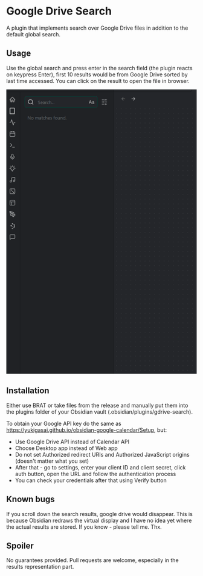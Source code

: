 # Google Drive Search

A plugin that implements search over Google Drive files in addition to the default global search.

## Usage

Use the global search and press enter in the search field (the plugin reacts on keypress Enter), first 10 results would be from Google Drive sorted by last time accessed. You can click on the result to open the file in browser.

![Demo](./resources/gdrive.gif)

## Installation

Either use BRAT or take files from the release and manually put them into the plugins folder of your Obsidian vault (.obsidian/plugins/gdrive-search).

To obtain your Google API key do the same as https://yukigasai.github.io/obsidian-google-calendar/Setup, but:
- Use Google Drive API instead of Calendar API
- Choose Desktop app instead of Web app
- Do not set Authorized redirect URIs and Authorized JavaScript origins (doesn't matter what you set)
- After that - go to settings, enter your client ID and client secret, click auth button, open the URL and follow the authentication process
- You can check your credentials after that using Verify button



## Known bugs

If you scroll down the search results, google drive would disappear. This is because Obsidian redraws the virtual display and I have no idea yet where the actual results are stored. If you know - please tell me. Thx.

## Spoiler

No guarantees provided. Pull requests are welcome, especially in the results representation part.
